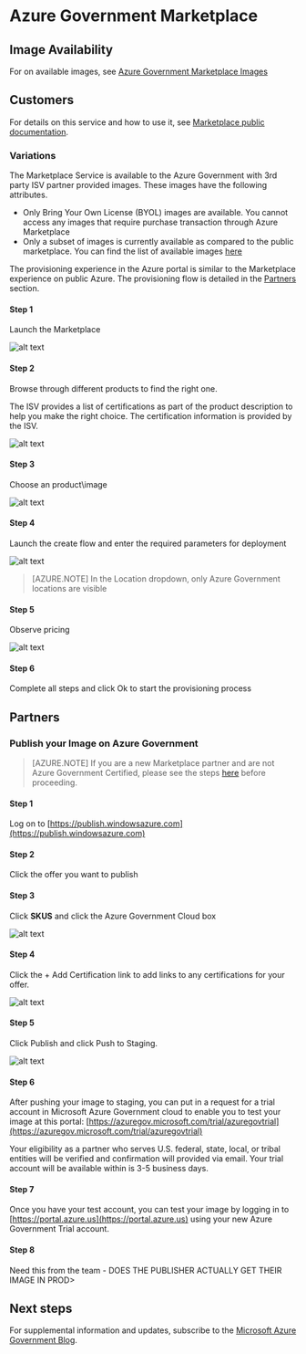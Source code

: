 <properties
	pageTitle="Azure Government documentation | Microsoft Azure"
	description="This provides a comparison of features and guidance on developing applications for Azure Government."
	services="Azure-Government"
	cloud="gov"
	documentationCenter=""
	authors="ryansoc"
	manager="zakramer"
	editor=""/>

<tags	ms.service="multiple"
	ms.devlang="na"
	ms.topic="article"
	ms.tgt_pltfrm="na"
	ms.workload="azure-government"
	ms.date="10/20/2016"
	ms.author="VybavaRamadoss"/>


# Azure Government Marketplace
## Image Availability
For on available images, see [Azure Government Marketplace Images](../azure-government-image-gallery.md)

##  Customers
For details on this service and how to use it, see [Marketplace public documentation](https://azure.microsoft.com/marketplace/?source=datamarket).

### Variations
The Marketplace Service is available to the Azure Government with 3rd party ISV partner provided images. These images have the following attributes.

- Only Bring Your Own License (BYOL) images are available. You cannot access any images that require purchase transaction through Azure Marketplace
- Only a subset of images is currently available as compared to the public marketplace. You can find the list of available images [here](../azure-government-image-gallery.md) 

The provisioning experience in the Azure portal is similar to the Marketplace experience on public Azure. The provisioning flow is detailed in the [Partners](#Partners) section.

#### Step 1
Launch the Marketplace

![alt text](./media/government-manage-marketplace-launch.png)  

#### Step 2
Browse through different products to find the right one.

The ISV provides a list of certifications as part of the product description to help you make the right choice. The certification information is provided by the ISV.

![alt text](./media/government-manage-marketplace-service.png)

#### Step 3
Choose an product\image

![alt text](./media/government-manage-marketplace-image.png)

#### Step 4
Launch the create flow and enter the required parameters for deployment

![alt text](./media/government-manage-marketplace-deployment.png)

>[AZURE.NOTE] In the Location dropdown, only Azure Government locations are visible

#### Step 5
Observe pricing

![alt text](./media/government-manage-marketplace-pricing.png)

#### Step 6
Complete all steps and click Ok to start the provisioning process

## Partners

### Publish your Image on Azure Government 
 
>[AZURE.NOTE] If you are a new Marketplace partner and are not Azure Government Certified, please see the steps [here](../marketplace-publishing/marketplace-publishing-getting-started.md) before proceeding.

#### Step 1 	
Log on to [https://publish.windowsazure.com](https://publish.windowsazure.com)

#### Step 2
Click the offer you want to publish

#### Step 3
Click **SKUS** and click the Azure Government Cloud box

![alt text](./media/government-manage-marketplace-partner-1.png)

#### Step 4
Click the + Add Certification link to add links to any certifications for your offer.

![alt text](./media/government-manage-marketplace-partner-2.png)

#### Step 5
Click Publish and click Push to Staging.

![alt text](./media/government-manage-marketplace-partner-3.png)

#### Step 6
After pushing your image to staging, you can put in a request for a trial account in Microsoft Azure Government cloud to enable you to test your image at this portal: [https://azuregov.microsoft.com/trial/azuregovtrial](https://azuregov.microsoft.com/trial/azuregovtrial)

Your eligibility as a partner who serves U.S. federal, state, local, or tribal entities will be verified and confirmation will provided via email.  Your trial account will be available within is 3-5 business days.

#### Step 7
Once you have your test account, you can test your image by logging in to [https://portal.azure.us](https://portal.azure.us) using your new Azure Government Trial account.

#### Step 8
Need this from the team - DOES THE PUBLISHER ACTUALLY GET THEIR IMAGE IN PROD>

## Next steps

For supplemental information and updates, subscribe to the [Microsoft Azure Government Blog](https://blogs.msdn.microsoft.com/azuregov/).

